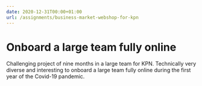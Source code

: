 ```yaml
---
date: 2020-12-31T00:00+01:00
url: /assignments/business-market-webshop-for-kpn
---
```

# Onboard a large team fully online

Challenging project of nine months in a large team for KPN. Technically very
diverse and interesting to onboard a large team fully online during the first
year of the Covid-19 pandemic.

